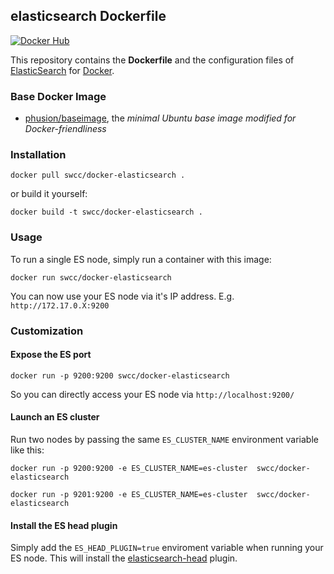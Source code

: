 ## elasticsearch Dockerfile

[![Docker Hub](https://img.shields.io/badge/docker-swcc%2Fdocker--elasticsearch-blue.svg?style=flat)](https://registry.hub.docker.com/u/swcc/docker-elasticsearch/)

This repository contains the **Dockerfile** and the configuration files of [ElasticSearch](http://www.elasticsearch.org/) for [Docker](https://www.docker.com/).

### Base Docker Image

* [phusion/baseimage](https://github.com/phusion/baseimage-docker), the *minimal Ubuntu base image modified for Docker-friendliness*

### Installation

`docker pull swcc/docker-elasticsearch .`

or build it yourself:

`docker build -t swcc/docker-elasticsearch .`

### Usage

To run a single ES node, simply run a container with this image:

`docker run swcc/docker-elasticsearch`

You can now use your ES node via it's IP address. E.g. `http://172.17.0.X:9200`

### Customization

#### Expose the ES port

`docker run -p 9200:9200 swcc/docker-elasticsearch`

So you can directly access your ES node via `http://localhost:9200/`

#### Launch an ES cluster

Run two nodes by passing the same `ES_CLUSTER_NAME` environment variable like this:

`docker run -p 9200:9200 -e ES_CLUSTER_NAME=es-cluster  swcc/docker-elasticsearch`

`docker run -p 9201:9200 -e ES_CLUSTER_NAME=es-cluster  swcc/docker-elasticsearch`

#### Install the ES head plugin

Simply add the `ES_HEAD_PLUGIN=true` enviroment variable when running your ES node. This will install the [elasticsearch-head](http://mobz.github.io/elasticsearch-head/) plugin.

